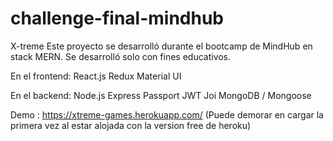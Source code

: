 # challenge-final-mindhub
X-treme
Este proyecto se desarrolló durante el bootcamp de MindHub en stack MERN. Se desarrolló solo con fines educativos.

En el frontend:
React.js
Redux
Material UI

En el backend:
Node.js
Express
Passport
JWT
Joi
MongoDB / Mongoose

Demo : https://xtreme-games.herokuapp.com/ (Puede demorar en cargar la primera vez al estar alojada con la version free de heroku)
